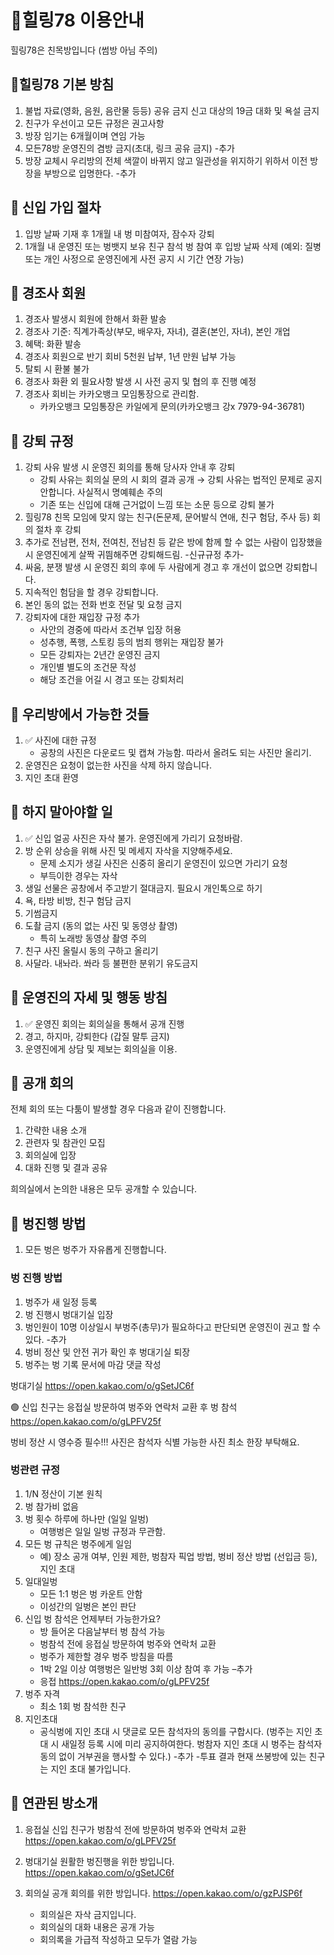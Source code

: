 # 🌈힐링78 이용안내

힐링78은 친목방입니다 (썸방 아님 주의)

## 🌈힐링78 기본 방침

1. 불법 자료(영화, 음원, 음란물 등등) 공유 금지 
 신고 대상의 19금 대화 및 욕설 금지
2. 친구가 우선이고 모든 규정은 권고사항
3. 방장 임기는 6개월이며 연임 가능
4. 모든78방 운영진의 겸방 금지(초대, 링크 공유 금지) -추가
5. 방장 교체시 우리방의 전체 색깔이 바뀌지 않고 일관성을 위지하기 위하서 이전 방장을 부방으로 입명한다. -추가

## 🌈 신입 가입 절차
   
1. 입방 날짜 기재 후 1개월 내 벙 미참여자, 잠수자 강퇴
2. 1개월 내 운영진 또는 벙뱃지 보유 친구 참석 벙 참여 후 입방 날짜 삭제
   (예외: 질병 또는 개인 사정으로 운영진에게 사전 공지 시 기간 연장 가능) 

## 🌈 경조사 회원

1. 경조사 발생시 회원에 한해서 화환 발송
2. 경조사 기준: 직계가족상(부모, 배우자, 자녀), 결혼(본인, 자녀), 본인 개업
3. 혜택: 화환 발송
4. 경조사 회원으로 반기 회비 5천원 납부, 1년 만원 납부 가능
5. 탈퇴 시 환불 불가
6. 경조사 화환 외 필요사항 발생 시 사전 공지 및 협의 후 진행 예정
7. 경조사 회비는 카카오뱅크 모임통장으로 관리함.
    - 카카오뱅크 모임통장은 카일에게 문의(카카오뱅크 강x 7979-94-36781)

## 🌈 강퇴 규정

1. 강퇴 사유 발생 시 운영진 회의를 통해 당사자 안내 후 강퇴
    - 강퇴 사유는 회의실 문의 시 회의 결과 공개 → 강퇴 사유는 법적인 문제로 공지 안합니다. 사실적시 명예훼손 주의
    - 기존 또는 신입에 대해 근거없이 느낌 또는 소문 등으로 강퇴 불가
2. 힐링78 친목 모임에 맞지 않는 친구(돈문제, 문어발식 연애, 친구 험담, 주사 등) 회의 절차 후 강퇴
3. 추가로 전남편, 전처, 전여친, 전남친 등 같은 방에 함께 할 수 없는 사람이 입장했을 시 운영진에게 살짝 귀띔해주면 강퇴해드림.
  -신규규정 추가-
4. 싸움, 분쟁 발생 시 운영진 회의 후에 두 사람에게 경고 후 개선이 없으면 강퇴합니다.
5. 지속적인 험담을 할 경우 강퇴합니다.
6. 본인 동의 없는 전화 번호 전달 및 요청 금지
7. 강퇴자에 대한 재입장 규정 추가
    - 사안의 경중에 따라서 조건부 입장 허용
    - 성추행, 폭행, 스토킹 등의 범죄 행위는 재입장 불가
    - 모든 강퇴자는 2년간 운영진 금지
    - 개인별 별도의 조건문 작성
    - 해당 조건을 어길 시 경고 또는 강퇴처리

## 🌈 우리방에서 가능한 것들

1. ✅ 사진에 대한 규정
    - 공창의 사진은 다운로드 및 캡쳐 가능함.
      따라서 올려도 되는 사진만 올리기.
2. 운영진은 요청이 없는한 사진을 삭제 하지 않습니다.
3. 지인 초대 환영

## 🌈 하지 말아야할 일

1. ✅ 신입 얼공 사진은 자삭 불가.
운영진에게 가리기 요청바람. 
2. 방 순위 상승을 위해 사진 및 메세지 자삭을 지양해주세요.
    - 문제 소지가 생길 사진은 신중히 올리기 운영진이 있으면 가리기 요청
    - 부득이한 경우는 자삭
3. 생일 선물은 공창에서 주고받기 절대금지. 필요시 개인톡으로 하기 
4. 욕, 타방 비방, 친구 험담 금지
5. 기썸금지
6. 도촬 금지 (동의 없는 사진 및 동영상 촬영)
    - 특히 노래방 동영상 촬영 주의
7. 친구 사진 올릴시 동의 구하고 올리기
8. 사달라. 내놔라. 쏴라 등 불편한 분위기 유도금지 

## 🌈 운영진의 자세 및 행동 방침

1. ✅ 운영진 회의는 회의실을 통해서 공개 진행
2. 경고, 하지마, 강퇴한다 (갑질 말투 금지)
3. 운영진에게 상담 및 제보는 회의실을 이용.


## 🌈 공개 회의

전체 회의 또는 다툼이 발생할 경우 다음과 같이 진행합니다.

1. 간략한 내용 소개
2. 관련자 및 참관인 모집
3. 회의실에 입장
4. 대화 진행 및 결과 공유

희의실에서 논의한 내용은 모두 공개할 수 있습니다.

## 🌈 벙진행 방법

1. 모든 벙은 벙주가 자유롭게 진행합니다.

### 벙 진행 방법

1. 벙주가 새 일정 등록
2. 벙 진행시 벙대기실 입장
3. 벙인원이 10명 이상일시 부벙주(총무)가 필요하다고 
   판단되면 운영진이 권고 할 수 있다.  -추가
4. 벙비 정산 및 안전 귀가 확인 후 벙대기실 퇴장
5. 벙주는 벙 기록 문서에 마감 댓글 작성

벙대기실
https://open.kakao.com/o/gSetJC6f

🟢 신입 친구는 응접실 방문하여
벙주와 연락처 교환 후 벙 참석
https://open.kakao.com/o/gLPFV25f

벙비 정산 시 영수증 필수!!!
사진은 참석자 식별 가능한 사진 최소 한장 부탁해요.

### 벙관련 규정

1. 1/N 정산이 기본 원칙
2. 벙 참가비 없음
3. 벙 횟수 하루에 하나만 (일일 일벙)
    - 여행벙은 일일 일벙 규정과 무관함.
4. 모든 벙 규칙은 벙주에게 일임
    - 예) 장소 공개 여부, 인원 제한, 벙참자 픽업 방법, 벙비 정산 방법 (선입금 등), 지인 초대
5. 일대일벙
    - 모든 1:1 벙은 벙 카운트 안함
    - 이성간의 일벙은 본인 판단
6. 신입 벙 참석은 언제부터 가능한가요?
    - 방 들어온 다음날부터 벙 참석 가능
    - 벙참석 전에 응접실 방문하여 벙주와 연락처 교환
    - 벙주가 제한할 경우 벙주 방침을 따름
    - 1박 2일 이상 여행벙은 일반벙 3회 이상 참여 후 가능 –추가
    - 응접 https://open.kakao.com/o/gLPFV25f
7. 벙주 자격
    - 최소 1회 벙 참석한 친구
8. 지인초대
    - 공식벙에 지인 초대 시 댓글로 모든 참석자의 동의를 구합시다. (벙주는 지인 초대 시 새일정 등록 시에 미리 공지하여한다. 벙참자 지인 초대 시 벙주는 참석자 동의 없이 거부권을 행사할 수 있다.)  -추가
    -투표 결과 현재 쓰봉방에 있는 친구는 지인 초대 불가입니다.


## 🌈 연관된 방소개

1. 응접실
신입 친구가 벙참석 전에 방문하여 벙주와 연락처 교환
https://open.kakao.com/o/gLPFV25f

2. 벙대기실
원활한 벙진행을 위한 방입니다.
https://open.kakao.com/o/gSetJC6f

3. 회의실
공개 회의를 위한 방입니다.
https://open.kakao.com/o/gzPJSP6f

    - 회의실은 자삭 금지입니다.
    - 회의실의 대화 내용은 공개 가능
    - 회의록을 가급적 작성하고 모두가 열람 가능

